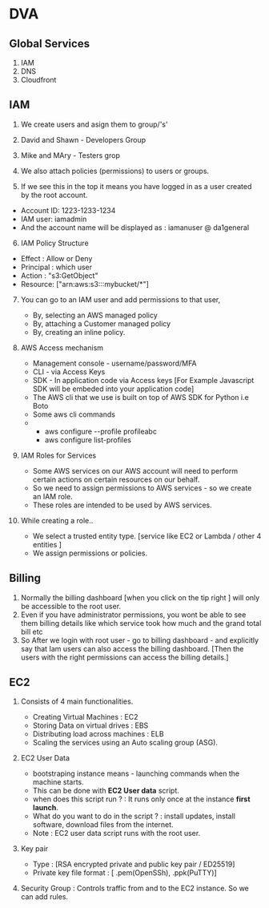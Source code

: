 # DVA

## Global Services
1. IAM
2. DNS
3. Cloudfront

## IAM

1. We create users and asign them to group/'s'
2. David and Shawn - Developers Group
3. Mike and MAry - Testers grop

4. We also attach policies (permissions) to users or groups.
5. If we see this in the top it means you have logged in as a user created by the root account.
- Account ID: 1223-1233-1234
- IAM user: iamadmin
- And the account name will be displayed as : iamanuser @ da1general
6. IAM Policy Structure
  - Effect : Allow or Deny
  - Principal : which user
  - Action : "s3:GetObject"
  - Resource: ["arn:aws:s3:::mybucket/*"]
 
7. You can go to an IAM user and add permissions to that user,
   - By, selecting an AWS managed policy
   - By, attaching a Customer managed policy
   - By, creating an inline policy.

8. AWS Access mechanism
   - Management console - username/password/MFA
   - CLI - via  Access Keys
   - SDK - In application code via Access keys [For Example Javascript SDK will be embeded into your application code]
   - The AWS cli that we use is built on top of AWS SDK for Python i.e Boto
   - Some aws cli commands
   - - aws configure --profile profileabc
     - aws configure list-profiles
    
9. IAM Roles for Services
    - Some AWS services on our AWS account will need to perform certain actions on certain resources on our behalf.
    - So we need to assign permissions to AWS services - so we create an IAM role.
    - These roles are intended to be used by AWS services.
      
10. While creating a role..
    - We select a trusted entity type. [service like EC2 or Lambda / other 4 entities ]
    - We assign permissions or policies.

## Billing
1. Normally the billing dashboard [when you click on the tip right ] will only be accessible to the root user.
2. Even if you have administrator permissions, you wont be able to see them billing details like which service took how much and the grand total bill etc
3. So After we login with root user - go to billing dashboard - and explicitly say that Iam users can also access the billing dashboard. [Then the users with the right permissions can access the billing details.]

## EC2
1. Consists of 4 main functionalities.
   - Creating Virtual Machines : EC2
   - Storing Data on virtual drives : EBS
   - Distributing load across machines : ELB
   - Scaling the services using an Auto scaling group (ASG).
2. EC2 User Data
   - bootstraping instance means - launching commands when the machine starts.
   - This can be done with **EC2 User data** script.
   - when does this script run ? : It runs only once at the instance **first launch**.
   - What do you want to do in the script ? : install updates, install software, download files from the internet.
   - Note : EC2 user data script runs with the root user.
  
3. Key pair
   - Type : [RSA encrypted private and public key pair / ED25519]
   - Private key file format : [ .pem(OpenSSh), .ppk(PuTTY)]

4. Security Group : Controls traffic from and to the EC2 instance. So we can add rules. 
